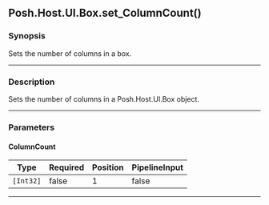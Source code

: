 Posh.Host.UI.Box.set_ColumnCount()
----------------------------------

### Synopsis
Sets the number of columns in a box.

---

### Description

Sets the number of columns in a Posh.Host.UI.Box object.

---

### Parameters
#### **ColumnCount**

|Type     |Required|Position|PipelineInput|
|---------|--------|--------|-------------|
|`[Int32]`|false   |1       |false        |

---
